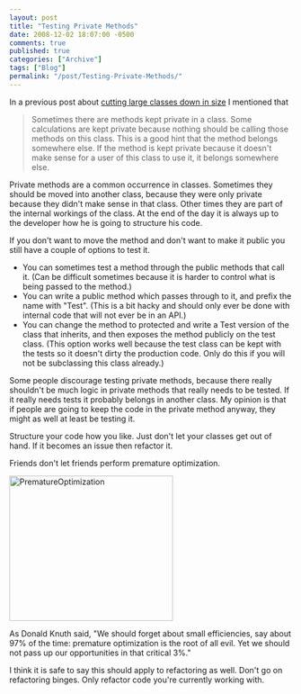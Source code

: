 ```yaml
---
layout: post
title: "Testing Private Methods"
date: 2008-12-02 18:07:00 -0500
comments: true
published: true
categories: ["Archive"]
tags: ["Blog"]
permalink: "/post/Testing-Private-Methods/"
---
```

<!-- more -->



<p>In a previous post about <a href="/post/2008/11/25/Keeping-Large-Classes-in-Line.aspx" target="_blank">cutting large classes down in size</a> I mentioned that</p>
<blockquote>
<p>Sometimes there are methods kept private in a class. Some calculations are kept private because nothing should be calling those methods on this class. This is a good hint that the method belongs somewhere else. If the method is kept private because it doesn't make sense for a user of this class to use it, it belongs somewhere else.</p>
</blockquote>
<p>Private methods are a common occurrence in classes. Sometimes they should be moved into another class, because they were only private because they didn't make sense in that class. Other times they are part of the internal workings of the class. At the end of the day it is always up to the developer how he is going to structure his code.</p>
<p>If you don't want to move the method and don't want to make it public you still have a couple of options to test it.</p>
<ul>
<li>You can sometimes test a method through the public methods that call it. (Can be difficult sometimes because it is harder to control what is being passed to the method.)</li>
<li>You can write a public method which passes through to it, and prefix the name with "Test". (This is a bit hacky and should only ever be done with internal code that will not ever be in an API.)</li>
<li>You can change the method to protected and write a Test version of the class that inherits, and then exposes the method publicly on the test class. (This option works well because the test class can be kept with the tests so it doesn't dirty the production code. Only do this if you will not be subclassing this class already.)</li>
</ul>
<p>Some people discourage testing private methods, because there really shouldn't be much logic in private methods that really needs to be tested. If it really needs tests it probably belongs in another class. My opinion is that if people are going to keep the code in the private method anyway, they might as well at least be testing it.</p>
<p>Structure your code how you like. Just don't let your classes get out of hand. If it becomes an issue then refactor it.</p>
<p>Friends don't let friends perform premature optimization.</p>
<p><img style="border-right: 0px; border-top: 0px; border-left: 0px; border-bottom: 0px" src="http://brendan.enrick.com/files/media/image/WindowsLiveWriter/TestingPrivateMethods_FA89/PrematureOptimization_3.jpg" border="0" alt="PrematureOptimization" width="291" height="258" /></p>
<p>As Donald Knuth said, "We should forget about small efficiencies, say about 97% of the time: premature optimization is the root of all evil. Yet we should not pass up our opportunities in that critical 3%."</p>
<p>I think it is safe to say this should apply to refactoring as well. Don't go on refactoring binges. Only refactor code you're currently working with.</p>
